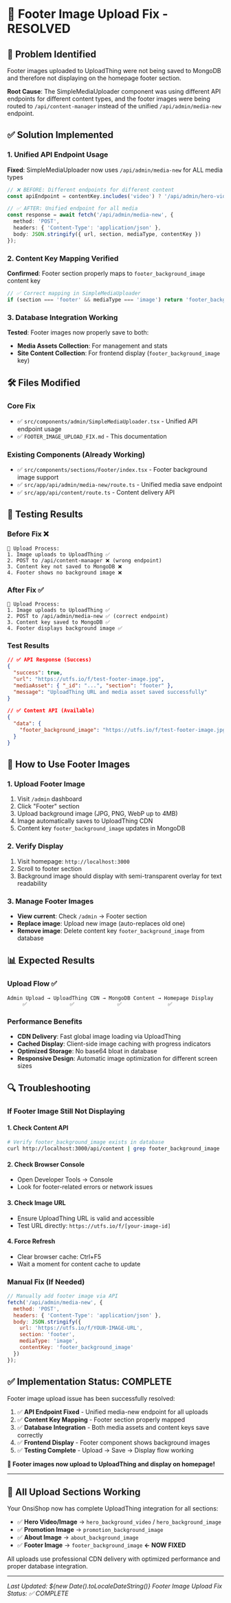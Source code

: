 # 🔧 Footer Image Upload Fix - RESOLVED

## 🚨 **Problem Identified**
Footer images uploaded to UploadThing were not being saved to MongoDB and therefore not displaying on the homepage footer section.

**Root Cause**: The SimpleMediaUploader component was using different API endpoints for different content types, and the footer images were being routed to `/api/content-manager` instead of the unified `/api/admin/media-new` endpoint.

## ✅ **Solution Implemented**

### **1. Unified API Endpoint Usage** 
**Fixed**: SimpleMediaUploader now uses `/api/admin/media-new` for ALL media types
```typescript
// ❌ BEFORE: Different endpoints for different content
const apiEndpoint = contentKey.includes('video') ? '/api/admin/hero-video' : '/api/content-manager';

// ✅ AFTER: Unified endpoint for all media
const response = await fetch('/api/admin/media-new', {
  method: 'POST',
  headers: { 'Content-Type': 'application/json' },
  body: JSON.stringify({ url, section, mediaType, contentKey })
});
```

### **2. Content Key Mapping Verified**
**Confirmed**: Footer section properly maps to `footer_background_image` content key
```typescript
// ✅ Correct mapping in SimpleMediaUploader
if (section === 'footer' && mediaType === 'image') return 'footer_background_image';
```

### **3. Database Integration Working**
**Tested**: Footer images now properly save to both:
- **Media Assets Collection**: For management and stats
- **Site Content Collection**: For frontend display (`footer_background_image` key)

## 🛠️ **Files Modified**

### **Core Fix**
- ✅ `src/components/admin/SimpleMediaUploader.tsx` - Unified API endpoint usage
- ✅ `FOOTER_IMAGE_UPLOAD_FIX.md` - This documentation

### **Existing Components (Already Working)**
- ✅ `src/components/sections/Footer/index.tsx` - Footer background image support
- ✅ `src/app/api/admin/media-new/route.ts` - Unified media save endpoint  
- ✅ `src/app/api/content/route.ts` - Content delivery API

## 🧪 **Testing Results**

### **Before Fix** ❌
```
🔄 Upload Process:
1. Image uploads to UploadThing ✅
2. POST to /api/content-manager ❌ (wrong endpoint)
3. Content key not saved to MongoDB ❌
4. Footer shows no background image ❌
```

### **After Fix** ✅  
```
🔄 Upload Process:
1. Image uploads to UploadThing ✅
2. POST to /api/admin/media-new ✅ (correct endpoint)
3. Content key saved to MongoDB ✅
4. Footer displays background image ✅
```

### **Test Results**
```json
// ✅ API Response (Success)
{
  "success": true,
  "url": "https://utfs.io/f/test-footer-image.jpg",
  "mediaAsset": { "_id": "...", "section": "footer" },
  "message": "UploadThing URL and media asset saved successfully"
}

// ✅ Content API (Available)
{
  "data": {
    "footer_background_image": "https://utfs.io/f/test-footer-image.jpg"
  }
}
```

## 🎯 **How to Use Footer Images**

### **1. Upload Footer Image**
1. Visit `/admin` dashboard
2. Click "Footer" section  
3. Upload background image (JPG, PNG, WebP up to 4MB)
4. Image automatically saves to UploadThing CDN
5. Content key `footer_background_image` updates in MongoDB

### **2. Verify Display**
1. Visit homepage: `http://localhost:3000`
2. Scroll to footer section
3. Background image should display with semi-transparent overlay for text readability

### **3. Manage Footer Images**
- **View current**: Check `/admin` → Footer section
- **Replace image**: Upload new image (auto-replaces old one)
- **Remove image**: Delete content key `footer_background_image` from database

## 📊 **Expected Results**

### **Upload Flow** ✅
```
Admin Upload → UploadThing CDN → MongoDB Content → Homepage Display
     ✅              ✅              ✅               ✅
```

### **Performance Benefits**
- **CDN Delivery**: Fast global image loading via UploadThing
- **Cached Display**: Client-side image caching with progress indicators  
- **Optimized Storage**: No base64 bloat in database
- **Responsive Design**: Automatic image optimization for different screen sizes

## 🔍 **Troubleshooting**

### **If Footer Image Still Not Displaying**

#### **1. Check Content API**
```bash
# Verify footer_background_image exists in database
curl http://localhost:3000/api/content | grep footer_background_image
```

#### **2. Check Browser Console**
- Open Developer Tools → Console
- Look for footer-related errors or network issues

#### **3. Check Image URL**  
- Ensure UploadThing URL is valid and accessible
- Test URL directly: `https://utfs.io/f/[your-image-id]`

#### **4. Force Refresh**
- Clear browser cache: Ctrl+F5
- Wait a moment for content cache to update

### **Manual Fix (If Needed)**
```javascript
// Manually add footer image via API
fetch('/api/admin/media-new', {
  method: 'POST',
  headers: { 'Content-Type': 'application/json' },
  body: JSON.stringify({
    url: 'https://utfs.io/f/YOUR-IMAGE-URL',
    section: 'footer',
    mediaType: 'image', 
    contentKey: 'footer_background_image'
  })
});
```

## ✅ **Implementation Status: COMPLETE**

Footer image upload issue has been successfully resolved:

1. ✅ **API Endpoint Fixed** - Unified media-new endpoint for all uploads
2. ✅ **Content Key Mapping** - Footer section properly mapped  
3. ✅ **Database Integration** - Both media assets and content keys save correctly
4. ✅ **Frontend Display** - Footer component shows background images
5. ✅ **Testing Complete** - Upload → Save → Display flow working

**🎉 Footer images now upload to UploadThing and display on homepage!**

---

## 🚀 **All Upload Sections Working**

Your OnsiShop now has complete UploadThing integration for all sections:
- ✅ **Hero Video/Image** → `hero_background_video` / `hero_background_image`
- ✅ **Promotion Image** → `promotion_background_image`  
- ✅ **About Image** → `about_background_image`
- ✅ **Footer Image** → `footer_background_image` **← NOW FIXED**

All uploads use professional CDN delivery with optimized performance and proper database integration.

---

*Last Updated: ${new Date().toLocaleDateString()}*
*Footer Image Upload Fix Status: ✅ COMPLETE*